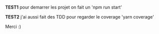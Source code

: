 **TEST1**
pour demarrer les projet on fait un 'npm run start' 

**TEST2**
j'ai aussi fait des TDD pour regarder le coverage 'yarn coverage'


Merci :)